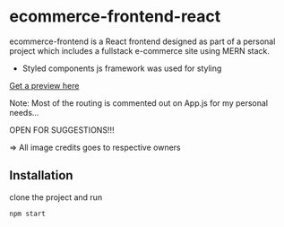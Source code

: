 # ecommerce-frontend-react

ecommerce-frontend is a React frontend designed as part of a personal project which includes a fullstack e-commerce site using MERN stack.

- Styled components js framework was used for styling

[Get a preview here](https://mern-ecommerce-githminjay.netlify.app)

Note: Most of the routing is commented out on App.js for my personal needs...

OPEN FOR SUGGESTIONS!!!

=> All image credits goes to respective owners

## Installation

clone the project and run 

```bash
npm start
``` 
